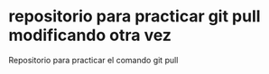 # repositorio para practicar git pull modificando otra vez
Repositorio para practicar el comando git pull

